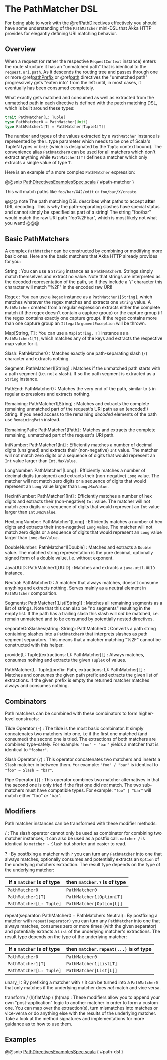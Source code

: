# The PathMatcher DSL

For being able to work with the @ref[PathDirectives](directives/path-directives/index.md) effectively you should have some understanding of the
`PathMatcher` mini-DSL that Akka HTTP provides for elegantly defining URI matching behavior.

## Overview

When a request (or rather the respective `RequestContext` instance) enters the route structure it has an
"unmatched path" that is identical to the `request.uri.path`. As it descends the routing tree and passes through one
or more @ref[pathPrefix](directives/path-directives/pathPrefix.md) or @ref[path](directives/path-directives/path.md) directives the "unmatched path" progressively gets "eaten into" from the
left until, in most cases, it eventually has been consumed completely.

What exactly gets matched and consumed as well as extracted from the unmatched path in each directive is defined with
the patch matching DSL, which is built around these types:

```scala
trait PathMatcher[L: Tuple]
type PathMatcher0 = PathMatcher[Unit]
type PathMatcher1[T] = PathMatcher[Tuple1[T]]
```

The number and types of the values extracted by a `PathMatcher` instance is represented by the `L` type
parameter which needs to be one of Scala's TupleN types or `Unit` (which is designated by the `Tuple` context bound).
The convenience alias `PathMatcher0` can be used for all matchers which don't extract anything while `PathMatcher1[T]`
defines a matcher which only extracts a single value of type `T`.

Here is an example of a more complex `PathMatcher` expression:

@@snip [PathDirectivesExamplesSpec.scala]($test$/scala/docs/http/scaladsl/server/directives/PathDirectivesExamplesSpec.scala) { #path-matcher }

This will match paths like `foo/bar/X42/edit` or `foo/bar/X/create`.

@@@ note
The path matching DSL describes what paths to accept **after** URL decoding. This is why the path-separating
slashes have special status and cannot simply be specified as part of a string! The string "foo/bar" would match
the raw URI path "foo%2Fbar", which is most likely not what you want!
@@@

## Basic PathMatchers

A complex `PathMatcher` can be constructed by combining or modifying more basic ones. Here are the basic matchers
that Akka HTTP already provides for you:

String
: You can use a `String` instance as a `PathMatcher0`. Strings simply match themselves and extract no value.
Note that strings are interpreted as the decoded representation of the path, so if they include a '/' character
this character will match "%2F" in the encoded raw URI!

Regex
: You can use a `Regex` instance as a `PathMatcher1[String]`, which matches whatever the regex matches and extracts
one `String` value. A `PathMatcher` created from a regular expression extracts either the complete match (if the
regex doesn't contain a capture group) or the capture group (if the regex contains exactly one capture group).
If the regex contains more than one capture group an `IllegalArgumentException` will be thrown.

Map[String, T]
: You can use a `Map[String, T]` instance as a `PathMatcher1[T]`, which matches any of the keys and extracts the
respective map value for it.

Slash: PathMatcher0
: Matches exactly one path-separating slash (`/`) character and extracts nothing.

Segment: PathMatcher1[String]
: Matches if the unmatched path starts with a path segment (i.e. not a slash).
If so the path segment is extracted as a `String` instance.

PathEnd: PathMatcher0
: Matches the very end of the path, similar to `$` in regular expressions and extracts nothing.

Remaining: PathMatcher1[String]
: Matches and extracts the complete remaining unmatched part of the request's URI path as an (encoded!) String.
If you need access to the remaining *decoded* elements of the path use `RemainingPath` instead.

RemainingPath: PathMatcher1[Path]
: Matches and extracts the complete remaining, unmatched part of the request's URI path.

IntNumber: PathMatcher1[Int]
: Efficiently matches a number of decimal digits (unsigned) and extracts their (non-negative) `Int` value. The matcher
will not match zero digits or a sequence of digits that would represent an `Int` value larger than `Int.MaxValue`.

LongNumber: PathMatcher1[Long]
: Efficiently matches a number of decimal digits (unsigned) and extracts their (non-negative) `Long` value. The matcher
will not match zero digits or a sequence of digits that would represent an `Long` value larger than `Long.MaxValue`.

HexIntNumber: PathMatcher1[Int]
: Efficiently matches a number of hex digits and extracts their (non-negative) `Int` value. The matcher will not match
zero digits or a sequence of digits that would represent an `Int` value larger than `Int.MaxValue`.

HexLongNumber: PathMatcher1[Long]
: Efficiently matches a number of hex digits and extracts their (non-negative) `Long` value. The matcher will not
match zero digits or a sequence of digits that would represent an `Long` value larger than `Long.MaxValue`.

DoubleNumber: PathMatcher1[Double]
: Matches and extracts a `Double` value. The matched string representation is the pure decimal,
optionally signed form of a double value, i.e. without exponent.

JavaUUID: PathMatcher1[UUID]
: Matches and extracts a `java.util.UUID` instance.

Neutral: PathMatcher0
: A matcher that always matches, doesn't consume anything and extracts nothing.
Serves mainly as a neutral element in `PathMatcher` composition.

Segments: PathMatcher1[List[String]]
: Matches all remaining segments as a list of strings. Note that this can also be "no segments" resulting in the empty
list. If the path has a trailing slash this slash will *not* be matched, i.e. remain unmatched and to be consumed by
potentially nested directives.

separateOnSlashes(string: String): PathMatcher0
: Converts a path string containing slashes into a `PathMatcher0` that interprets slashes as
path segment separators. This means that a matcher matching "%2F" cannot be constructed with this helper.

provide[L: Tuple](extractions: L): PathMatcher[L]
: Always matches, consumes nothing and extracts the given `TupleX` of values.

PathMatcher[L: Tuple](prefix: Path, extractions: L): PathMatcher[L]
: Matches and consumes the given path prefix and extracts the given list of extractions.
If the given prefix is empty the returned matcher matches always and consumes nothing.


## Combinators

Path matchers can be combined with these combinators to form higher-level constructs:

Tilde Operator (`~`)
: The tilde is the most basic combinator. It simply concatenates two matchers into one, i.e if the first one matched
(and consumed) the second one is tried. The extractions of both matchers are combined type-safely.
For example: `"foo" ~ "bar"` yields a matcher that is identical to `"foobar"`.

Slash Operator (`/`)
: This operator concatenates two matchers and inserts a `Slash` matcher in between them.
For example: `"foo" / "bar"` is identical to `"foo" ~ Slash ~ "bar"`.

Pipe Operator (`|`)
: This operator combines two matcher alternatives in that the second one is only tried if the first one did *not* match.
The two sub-matchers must have compatible types.
For example: `"foo" | "bar"` will match either "foo" *or* "bar".


## Modifiers

Path matcher instances can be transformed with these modifier methods:

/
: The slash operator cannot only be used as combinator for combining two matcher instances, it can also be used as
a postfix call. `matcher /` is identical to `matcher ~ Slash` but shorter and easier to read.

?
: 
By postfixing a matcher with `?` you can turn any `PathMatcher` into one that always matches, optionally consumes
and potentially extracts an `Option` of the underlying matchers extraction. The result type depends on the type
of the underlying matcher:

|If a `matcher` is of type | then `matcher.?` is of type|
|--------------------------|----------------------------|
|`PathMatcher0`          | `PathMatcher0`          |
|`PathMatcher1[T]`       | `PathMatcher1[Option[T]`|
|`PathMatcher[L: Tuple]` | `PathMatcher[Option[L]]`|

repeat(separator: PathMatcher0 = PathMatchers.Neutral)
: 
By postfixing a matcher with `repeat(separator)` you can turn any `PathMatcher` into one that always matches,
consumes zero or more times (with the given separator) and potentially extracts a `List` of the underlying matcher's
extractions. The result type depends on the type of the underlying matcher:

|If a `matcher` is of type | then `matcher.repeat(...)` is of type|
|--------------------------|--------------------------------------|
|`PathMatcher0`          | `PathMatcher0`        |
|`PathMatcher1[T]`       | `PathMatcher1[List[T]`|
|`PathMatcher[L: Tuple]` | `PathMatcher[List[L]]`|

unary_!
: By prefixing a matcher with `!` it can be turned into a `PathMatcher0` that only matches if the underlying matcher
does *not* match and vice versa.

transform / (h)flatMap / (h)map
: These modifiers allow you to append your own "post-application" logic to another matcher in order to form a custom
one. You can map over the extraction(s), turn mismatches into matches or vice-versa or do anything else with the
results of the underlying matcher. Take a look at the method signatures and implementations for more guidance as to
how to use them.


## Examples

@@snip [PathDirectivesExamplesSpec.scala]($test$/scala/docs/http/scaladsl/server/directives/PathDirectivesExamplesSpec.scala) { #path-dsl }
